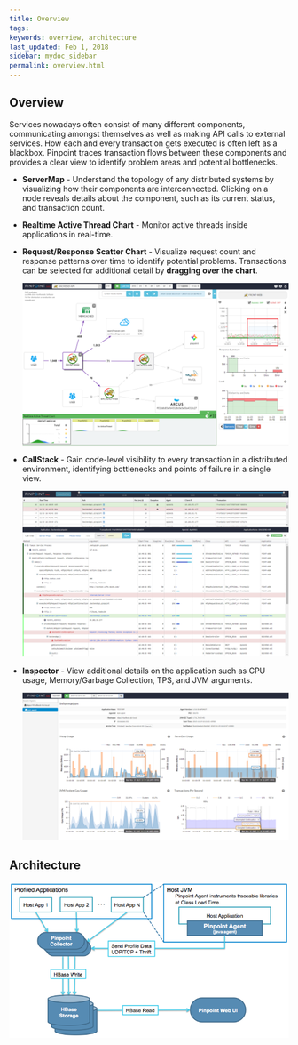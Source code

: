 ```yaml
---
title: Overview
tags:
keywords: overview, architecture
last_updated: Feb 1, 2018
sidebar: mydoc_sidebar
permalink: overview.html
---
```



## Overview
Services nowadays often consist of many different components, communicating amongst themselves as well as making API calls to external services. How each and every transaction gets executed is often left as a blackbox. Pinpoint traces transaction flows between these components and provides a clear view to identify problem areas and potential bottlenecks.<br/>


* **ServerMap** - Understand the topology of any distributed systems by visualizing how their components are interconnected. Clicking on a node reveals details about the component, such as its current status, and transaction count.
* **Realtime Active Thread Chart** - Monitor active threads inside applications in real-time.
* **Request/Response Scatter Chart** - Visualize request count and response patterns over time to identify potential problems. Transactions can be selected for additional detail by **dragging over the chart**.

  ![Server Map](images/ss_server-map.png)

* **CallStack** - Gain code-level visibility to every transaction in a distributed environment, identifying bottlenecks and points of failure in a single view.

  ![Call Stack](images/ss_call-stack.png)

* **Inspector** - View additional details on the application such as CPU usage, Memory/Garbage Collection, TPS, and JVM arguments.

  ![Inspector](images/ss_inspector.png)

## Architecture
![Pinpoint Architecture](images/pinpoint-architecture.png)
